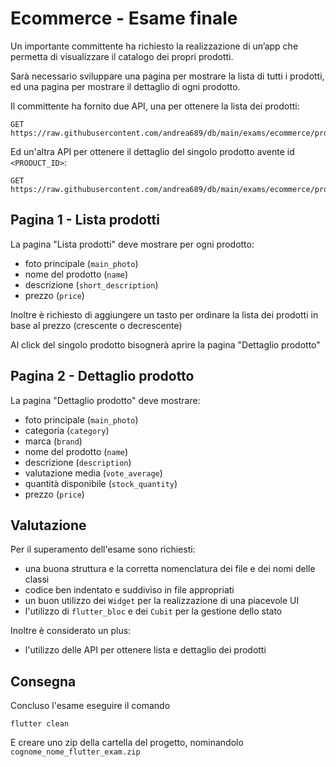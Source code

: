 # Ecommerce - Esame finale

Un importante committente ha richiesto la realizzazione di un’app che permetta di visualizzare il catalogo dei propri prodotti.

Sarà necessario sviluppare una pagina per mostrare la lista di tutti i prodotti, ed una pagina per mostrare il dettaglio di ogni prodotto.

Il committente ha fornito due API, una per ottenere la lista dei prodotti:

```
GET https://raw.githubusercontent.com/andrea689/db/main/exams/ecommerce/products
```

Ed un'altra API per ottenere il dettaglio del singolo prodotto avente id `<PRODUCT_ID>`:

```
GET https://raw.githubusercontent.com/andrea689/db/main/exams/ecommerce/product_details/<PRODUCT_ID>
```

## Pagina 1 - Lista prodotti

La pagina "Lista prodotti" deve mostrare per ogni prodotto:

- foto principale (`main_photo`)
- nome del prodotto (`name`)
- descrizione (`short_description`)
- prezzo (`price`)

Inoltre è richiesto di aggiungere un tasto per ordinare la lista dei prodotti in base al prezzo (crescente o decrescente)

Al click del singolo prodotto bisognerà aprire la pagina "Dettaglio prodotto"

## Pagina 2 - Dettaglio prodotto

La pagina "Dettaglio prodotto" deve mostrare:

- foto principale (`main_photo`)
- categoria (`category`)
- marca (`brand`)
- nome del prodotto (`name`)
- descrizione (`description`)
- valutazione media (`vote_average`)
- quantità disponibile (`stock_quantity`)
- prezzo (`price`)

## Valutazione

Per il superamento dell'esame sono richiesti:

- una buona struttura e la corretta nomenclatura dei file e dei nomi delle classi
- codice ben indentato e suddiviso in file appropriati
- un buon utilizzo dei `Widget` per la realizzazione di una piacevole UI
- l'utilizzo di `flutter_bloc` e dei `Cubit` per la gestione dello stato

Inoltre è considerato un plus:

- l'utilizzo delle API per ottenere lista e dettaglio dei prodotti

## Consegna

Concluso l'esame eseguire il comando

```
flutter clean
```

E creare uno zip della cartella del progetto, nominandolo `cognome_nome_flutter_exam.zip`
